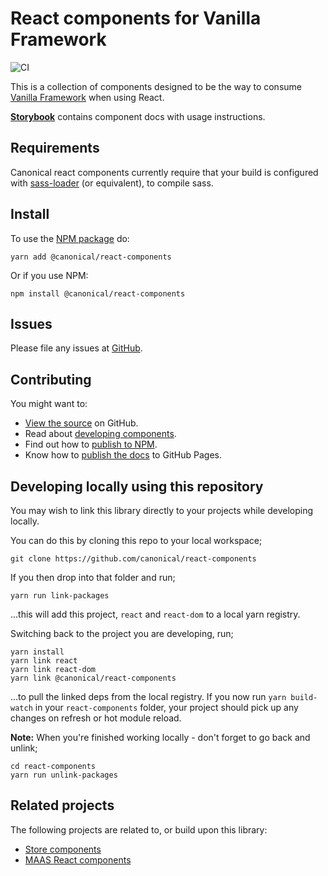# React components for Vanilla Framework
![CI](https://github.com/canonical/react-components/workflows/CI/badge.svg?branch=main)

This is a collection of components designed to be the way to consume [Vanilla Framework](http://vanillaframework.io) when using React.

 **[Storybook](https://canonical.github.io/react-components/)** contains component docs with usage instructions.


## Requirements

Canonical react components currently require that your build is configured with [sass-loader](https://github.com/webpack-contrib/sass-loader) (or equivalent), to compile sass.

## Install

To use the [NPM package](https://www.npmjs.com/package/@canonical/react-components) do:

```shell
yarn add @canonical/react-components
```

Or if you use NPM:

```shell
npm install @canonical/react-components
```

## Issues

Please file any issues at [GitHub](https://github.com/canonical/react-components/issues).

## Contributing

You might want to:

- [View the source](https://github.com/canonical/react-components) on GitHub.
- Read about [developing components](https://github.com/canonical/react-components/blob/main/HACKING.md).
- Find out how to [publish to NPM](https://github.com/canonical/react-components/blob/main/PUBLISH-NPM-PACKAGE.md).
- Know how to [publish the docs](https://github.com/canonical/react-components/blob/main/PUBLISHING-DOCS.md) to GitHub Pages.

## Developing locally using this repository

You may wish to link this library directly to your projects while developing locally.

You can do this by cloning this repo to your local workspace;

```shell
git clone https://github.com/canonical/react-components
```

If you then drop into that folder and run;

```shell
yarn run link-packages
```

...this will add this project, `react` and `react-dom` to a local yarn registry.

Switching back to the project you are developing, run;

```shell
yarn install
yarn link react
yarn link react-dom
yarn link @canonical/react-components
```

...to pull the linked deps from the local registry. If you now run `yarn build-watch` in your `react-components` folder, your project should pick up any changes on refresh or hot module reload.

**Note:** When you're finished working locally - don't forget to go back and unlink;

```
cd react-components
yarn run unlink-packages
```

## Related projects
The following projects are related to, or build upon this library:
- [Store components](https://github.com/canonical/store-components)
- [MAAS React components](https://github.com/canonical/maas-react-components)
